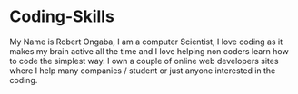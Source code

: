 # Coding-Skills
My Name is Robert Ongaba, I am  a computer Scientist, I love coding as it makes my brain active all the time and I love helping non coders learn how to code the simplest way. I own a couple of online web developers sites where I help many companies / student or just anyone interested in the coding.
